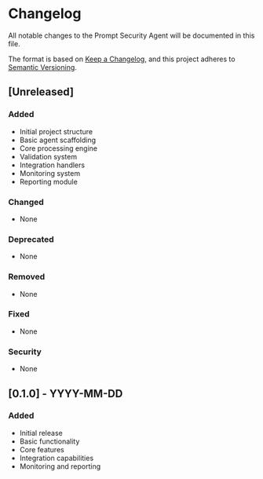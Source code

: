 # Changelog

All notable changes to the Prompt Security Agent will be documented in this file.

The format is based on [Keep a Changelog](https://keepachangelog.com/en/1.0.0/),
and this project adheres to [Semantic Versioning](https://semver.org/spec/v2.0.0.html).

## [Unreleased]

### Added
- Initial project structure
- Basic agent scaffolding
- Core processing engine
- Validation system
- Integration handlers
- Monitoring system
- Reporting module

### Changed
- None

### Deprecated
- None

### Removed
- None

### Fixed
- None

### Security
- None

## [0.1.0] - YYYY-MM-DD
### Added
- Initial release
- Basic functionality
- Core features
- Integration capabilities
- Monitoring and reporting
